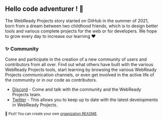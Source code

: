 ## Hello code adventurer ! 👋

The WebReady Projects story started on GitHub in the summer of 2021, born from a dream between two childhood friends, which is to design better tools and various complete projects for the web or for developers.  We hope to grow every day to increase our learning :heart:

### ✨ Community
Come and participate in the creation of a new community of users and contributors from all over. Find out what others have built with the various WebReady Projects tools, start learning by browsing the various WebReady Projects communication channels, or even get involved in the active life of the community or in our code as contributors.
- [Discord](https://discord.com/channels/849073103984525323/922695912634089482) - Come and talk with the community and the WebReady Projects team.
- [Twitter](https://twitter.com/WebReadyCompany) - This allows you to keep up to date with the latest developments in WebReady Projects.

<sub>🤫 Psst! You can create your own [organization README](https://docs.github.com/en/organizations/collaborating-with-groups-in-organizations/customizing-your-organizations-profile).</sup>
